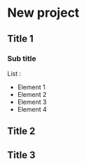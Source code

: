 # New project

## Title 1

### Sub title

List :
* Element 1
* Element 2
* Element 3
* Element 4



## Title 2

## Title 3